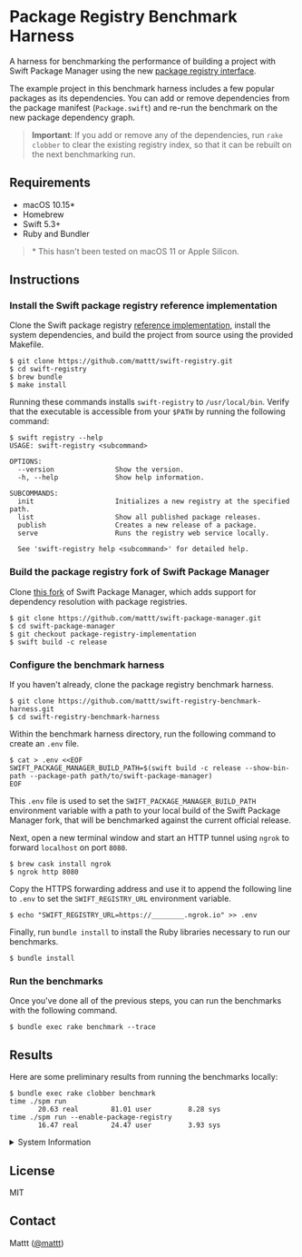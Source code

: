 # Package Registry Benchmark Harness

A harness for benchmarking the performance of
building a project with Swift Package Manager
using the new [package registry interface](https://github.com/apple/swift-package-manager/pull/3023).

The example project in this benchmark harness includes
a few popular packages as its dependencies.
You can add or remove dependencies from the package manifest (`Package.swift`)
and re-run the benchmark on the new package dependency graph.

> **Important**:
> If you add or remove any of the dependencies,
> run `rake clobber` to clear the existing registry index,
> so that it can be rebuilt on the next benchmarking run.

## Requirements

- macOS 10.15\*
- Homebrew
- Swift 5.3+
- Ruby and Bundler

> \* This hasn't been tested on macOS 11 or Apple Silicon.

## Instructions

### Install the Swift package registry reference implementation

Clone the Swift package registry
[reference implementation](https://github.com/mattt/swift-registry),
install the system dependencies,
and build the project from source using the provided Makefile.

```terminal
$ git clone https://github.com/mattt/swift-registry.git
$ cd swift-registry
$ brew bundle
$ make install
```

Running these commands installs `swift-registry` to `/usr/local/bin`.
Verify that the executable is accessible from your `$PATH`
by running the following command:

```terminal
$ swift registry --help
USAGE: swift-registry <subcommand>

OPTIONS:
  --version               Show the version.
  -h, --help              Show help information.

SUBCOMMANDS:
  init                    Initializes a new registry at the specified path.
  list                    Show all published package releases.
  publish                 Creates a new release of a package.
  serve                   Runs the registry web service locally.

  See 'swift-registry help <subcommand>' for detailed help.

```

### Build the package registry fork of Swift Package Manager

Clone [this fork](https://github.com/mattt/swift-package-manager)
of Swift Package Manager,
which adds support for dependency resolution with package registries.

```terminal
$ git clone https://github.com/mattt/swift-package-manager.git
$ cd swift-package-manager
$ git checkout package-registry-implementation
$ swift build -c release
```

### Configure the benchmark harness

If you haven't already,
clone the package registry benchmark harness.

```terminal
$ git clone https://github.com/mattt/swift-registry-benchmark-harness.git
$ cd swift-registry-benchmark-harness
```

Within the benchmark harness directory,
run the following command to create an `.env` file.

```terminal
$ cat > .env <<EOF
SWIFT_PACKAGE_MANAGER_BUILD_PATH=$(swift build -c release --show-bin-path --package-path path/to/swift-package-manager)
EOF
```

This `.env` file is used to set the
`SWIFT_PACKAGE_MANAGER_BUILD_PATH` environment variable
with a path to your local build of the Swift Package Manager fork,
that will be benchmarked against the current official release.

Next, open a new terminal window and start an HTTP tunnel using `ngrok`
to forward `localhost` on port `8080`.

```terminal
$ brew cask install ngrok
$ ngrok http 8080
```

Copy the HTTPS forwarding address
and use it to append the following line to `.env`
to set the `SWIFT_REGISTRY_URL` environment variable.

```terminal
$ echo "SWIFT_REGISTRY_URL=https://________.ngrok.io" >> .env
```

Finally,
run `bundle install` to install the Ruby libraries
necessary to run our benchmarks.

```terminal
$ bundle install
```

### Run the benchmarks

Once you've done all of the previous steps,
you can run the benchmarks with the following command.

```terminal
$ bundle exec rake benchmark --trace
```

## Results

Here are some preliminary results from running the benchmarks locally:

```terminal
$ bundle exec rake clobber benchmark
time ./spm run
       20.63 real        81.01 user         8.28 sys
time ./spm run --enable-package-registry
       16.47 real        24.47 user         3.93 sys
```

<details>
<summary>System Information</summary>

```terminal
$ system_profiler SPHardwareDataType
Model Name: iMac
Model Identifier: iMac18,3
Processor Name: Quad-Core Intel Core i7
Processor Speed: 4.2 GHz
Memory: 40 GB

$ sw_vers
ProductName:	Mac OS X
ProductVersion:	10.15.7
BuildVersion:	19H15

$ swift --version
Apple Swift version 5.3.1 (swiftlang-1200.0.41 clang-1200.0.32.8)
Target: x86_64-apple-darwin19.6.0
```

</details>

## License

MIT

## Contact

Mattt ([@mattt](https://twitter.com/mattt))
